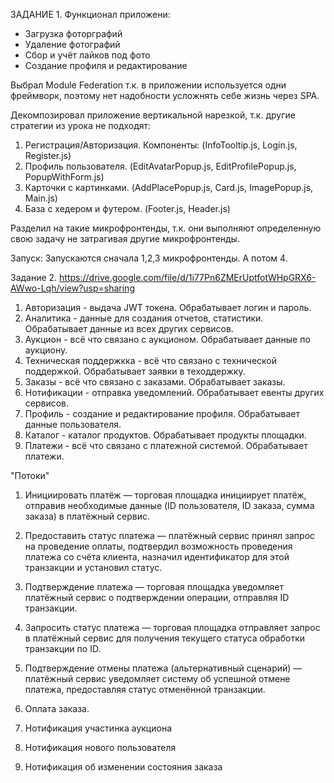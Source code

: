 ЗАДАНИЕ 1.
Функционал приложени:
 - Загрузка фоторграфий
 - Удаление фотографий
 - Сбор и учёт лайков под фото
 - Создание профиля и редактирование


Выбрал Module Federation т.к. в приложении используется одни фреймворк, поэтому нет надобности усложнять себе жизнь через SPA.

Декомпозировал приложение вертикальной нарезкой, т.к. другие стратегии из урока не подходят:
   1) Регистрация/Авторизация. Компоненты: (InfoTooltip.js, Login.js, Register.js)
   2) Профиль пользователя. (EditAvatarPopup.js, EditProfilePopup.js, PopupWithForm.js)
   3) Карточки с картинками. (AddPlacePopup.js, Card.js, ImagePopup.js, Main.js)
   4) База с хедером и футером. (Footer.js, Header.js)

Разделил на такие микрофронтенды, т.к. они выполняют определенную свою задачу не затрагивая другие микрофронтенды.

Запуск: Запускаются сначала 1,2,3 микрофронтенды. А потом 4.


Задание 2. https://drive.google.com/file/d/1i77Pn6ZMErUptfotWHpGRX6-AWwo-Lqh/view?usp=sharing
 
1) Авторизация - выдача JWT токена. Обрабатывает логин и пароль.
2) Аналитика - данные для создания отчетов, статистики. Обрабатывает данные из всех других сервисов.
3) Аукцион - всё что связано с аукционом. Обрабатывает данные по аукциону.
4) Техническая поддержкка - всё что связано с технической поддержкой. Обрабатывает заявки в теходдержку.
5) Заказы - всё что связано с заказами. Обрабатывает заказы.
6) Нотификации - отправка уведомлений. Обрабатывает евенты других сервисов.
7) Профиль - создание и редактирование профиля. Обрабатывает данные пользователя.
8) Каталог - каталог продуктов. Обрабатывает продукты площадки.
9) Платежи - всё что связано с платежной системой. Обрабатывает платежи.

"Потоки"
1. Инициировать платёж — торговая площадка инициирует платёж, отправив необходимые данные (ID пользователя, ID заказа, сумма заказа) в платёжный сервис.

2. Предоставить статус платежа — платёжный сервис принял запрос на проведение оплаты, подтвердил возможность проведения платежа со счёта клиента, назначил идентификатор для этой транзакции и установил статус.

3. Подтверждение платежа — торговая площадка уведомляет платёжный сервис о подтверждении операции, отправляя ID транзакции.

4. Запросить статус платежа — торговая площадка отправляет запрос в платёжный сервис для получения текущего статуса обработки транзакции по ID.

5. Подтверждение отмены платежа (альтернативный сценарий) — платёжный сервис уведомляет систему об успешной отмене платежа, предоставляя статус отменённой транзакции.

6. Оплата заказа.

7. Нотификация участинка аукциона

8. Нотификация нового пользователя

9. Нотификация об изменении состояния заказа
